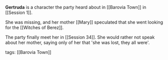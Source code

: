 **Gertruda** is a character the party heard about in [[Barovia Town]] in [[Session 1]]. 

She was missing, and her mother [[Mary]] speculated that she went looking for the [[Witches of Berez]].

The party finally meet her in [[Session 34]]. She would rather not speak about her mother, saying only of her that 'she was lost, they all were'.

tags: [[Barovia Town]]